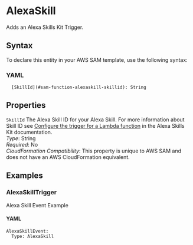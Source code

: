 # AlexaSkill<a name="sam-property-function-alexaskill"></a>

Adds an Alexa Skills Kit Trigger\.

## Syntax<a name="sam-property-function-alexaskill-syntax"></a>

To declare this entity in your AWS SAM template, use the following syntax:

### YAML<a name="sam-property-function-alexaskill-syntax.yaml"></a>

```
  [SkillId](#sam-function-alexaskill-skillid): String
```

## Properties<a name="sam-property-function-alexaskill-properties"></a>

 `SkillId`   <a name="sam-function-alexaskill-skillid"></a>
The Alexa Skill ID for your Alexa Skill\. For more information about Skill ID see [Configure the trigger for a Lambda function](https://developer.amazon.com/docs/custom-skills/host-a-custom-skill-as-an-aws-lambda-function.html#configuring-the-alexa-skills-kit-trigger) in the Alexa Skills Kit documentation\.  
*Type*: String  
*Required*: No  
*CloudFormation Compatibility*: This property is unique to AWS SAM and does not have an AWS CloudFormation equivalent\.

## Examples<a name="sam-property-function-alexaskill--examples"></a>

### AlexaSkillTrigger<a name="sam-property-function-alexaskill--examples--alexaskilltrigger"></a>

Alexa Skill Event Example

#### YAML<a name="sam-property-function-alexaskill--examples--alexaskilltrigger--yaml"></a>

```
AlexaSkillEvent:
  Type: AlexaSkill
```